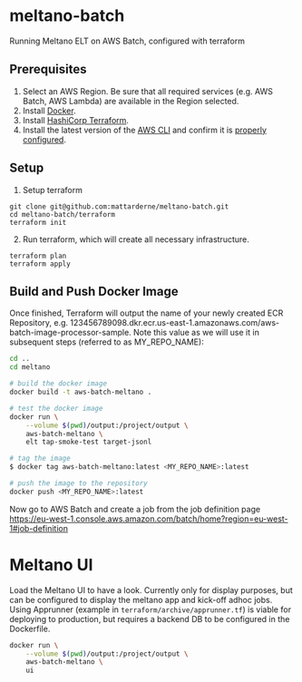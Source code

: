 # meltano-batch
Running Meltano ELT on AWS Batch, configured with terraform

## Prerequisites

1. Select an AWS Region. Be sure that all required services (e.g. AWS Batch, AWS Lambda) are available in the Region selected.
2. Install [Docker](https://docs.docker.com/install/).
3. Install [HashiCorp Terraform](https://www.terraform.io/intro/getting-started/install.html).
4. Install the latest version of the [AWS CLI](http://docs.aws.amazon.com/cli/latest/userguide/installing.html) and confirm it is [properly configured](http://docs.aws.amazon.com/cli/latest/userguide/cli-chap-getting-started.html#cli-quick-configuration).


## Setup 


1. Setup terraform 

```
git clone git@github.com:mattarderne/meltano-batch.git
cd meltano-batch/terraform
terraform init
```

2. Run terraform, which will create all necessary infrastructure.
```
terraform plan 
terraform apply 
```

## Build and Push Docker Image

Once finished, Terraform will output the name of your newly created ECR Repository, e.g. 123456789098.dkr.ecr.us-east-1.amazonaws.com/aws-batch-image-processor-sample. Note this value as we will use it in subsequent steps (referred to as MY_REPO_NAME):

```bash
cd ..
cd meltano

# build the docker image
docker build -t aws-batch-meltano .

# test the docker image
docker run \
    --volume $(pwd)/output:/project/output \
    aws-batch-meltano \
    elt tap-smoke-test target-jsonl

# tag the image
$ docker tag aws-batch-meltano:latest <MY_REPO_NAME>:latest

# push the image to the repository
docker push <MY_REPO_NAME>:latest
```

Now go to AWS Batch and create a job from the job definition page
https://eu-west-1.console.aws.amazon.com/batch/home?region=eu-west-1#job-definition

# Meltano UI

Load the Meltano UI to have a look. Currently only for display purposes, but can be configured to display the meltano app and kick-off adhoc jobs. Using Apprunner (example in `terraform/archive/apprunner.tf`) is viable for deploying to production, but requires a backend DB to be configured in the Dockerfile.

```bash
docker run \
    --volume $(pwd)/output:/project/output \
    aws-batch-meltano \
    ui
```